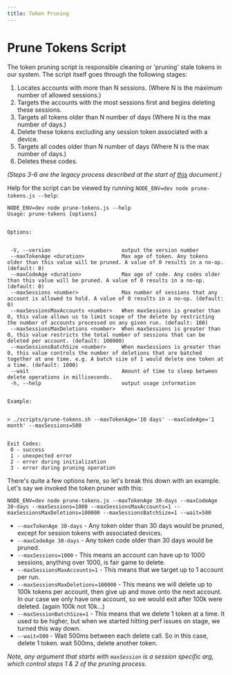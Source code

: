 ```yaml
---
title: Token Pruning
---
```


# Prune Tokens Script

The token pruning script is responsible cleaning or 'pruning' stale tokens in our system. The script itself goes through the following stages:


1. Locates accounts with more than N sessions. (Where N is the maximum number of allowed sessions.)
2. Targets the accounts with the most sessions first and begins deleting these sessions.
3. Targets all tokens older than N number of days (Where N is the max number of days.)
4. Delete these tokens excluding any session token associated with a device.
5. Targets all codes older than N number of days (Where N is the max number of days.)
6. Deletes these codes.


_(Steps 3-6 are the legacy process described at the start of [this](/ecosystem-platform/explanation/session-tokens) document.)_


Help for the script can be viewed by running `NODE_ENV=dev node prune-tokens.js --help`:


```
NODE_ENV=dev node prune-tokens.js --help
Usage: prune-tokens [options]


Options:


 -V, --version                       output the version number
 --maxTokenAge <duration>            Max age of token. Any tokens older than this value will be pruned. A value of 0 results in a no-op. (default: 0)
 --maxCodeAge <duration>             Max age of code. Any codes older than this value will be pruned. A value of 0 results in a no-op. (default: 0)
 --maxSessions <number>              Max number of sessions that any account is allowed to hold. A value of 0 results in a no-op. (default: 0)
 --maxSessionsMaxAccounts <number>   When maxSessions is greater than 0, this value allows us to limit scope of the delete by restricting the number of accounts processed on any given run. (default: 100)
 --maxSessionsMaxDeletions <number>  When maxSessions is greater than 0, this value restricts the total number of sessions that can be deleted per account. (default: 100000)
 --maxSessionsBatchSize <number>     When maxSessions is greater than 0, this value controls the number of deletions that are batched together at one time. e.g. A batch size of 1 would delete one token at a time. (default: 1000)
 --wait                              Amount of time to sleep between delete operations in milliseconds.
 -h, --help                          output usage information


Example:


> ./scripts/prune-tokens.sh --maxTokenAge='10 days' --maxCodeAge='1 month' --maxSessions=500


Exit Codes:
 0 - success
 1 - unexpected error
 2 - error during initialization
 3 - error during pruning operation
```


There's quite a few options here, so let's break this down with an example. Let's say we invoked the token pruner with this:


`NODE_ENV=dev node prune-tokens.js --maxTokenAge 30-days --maxCodeAge 30-days --maxSessions=1000 --maxSessionsMaxAccounts=1 --maxSessionsMaxDeletions=100000 --maxSessionsBatchSize=1 --wait=500`


- `--maxTokenAge 30-days` - Any token older than 30 days would be pruned, except for session tokens with associated devices.
- `--maxCodeAge 30-days` - Any token code older than 30 days would be pruned.
- `--maxSessions=1000` - This means an account can have up to 1000 sessions, anything over 1000, is fair game to delete.
- `--maxSessionsMaxAccounts=1` - This means that  we target up to 1 account per run.
- `--maxSessionsMaxDeletions=100000` - This means we will delete up to 100k tokens per account, then give up and move onto the next account. In our case we only have one account, so we would exit after 100k were deleted. (again 100k not 10k…)
- `--maxSessionBatchSize=1` - This means that we delete 1 token at a time. It used to be higher, but when we started hitting perf issues on stage, we turned this way down.
- `--wait=500` - Wait 500ms between each delete call. So in this case, delete 1 token. wait 500ms, delete another token.


_Note, any argument that starts with `maxSession` is a session specific arg, which control steps 1 & 2 of the pruning process._
